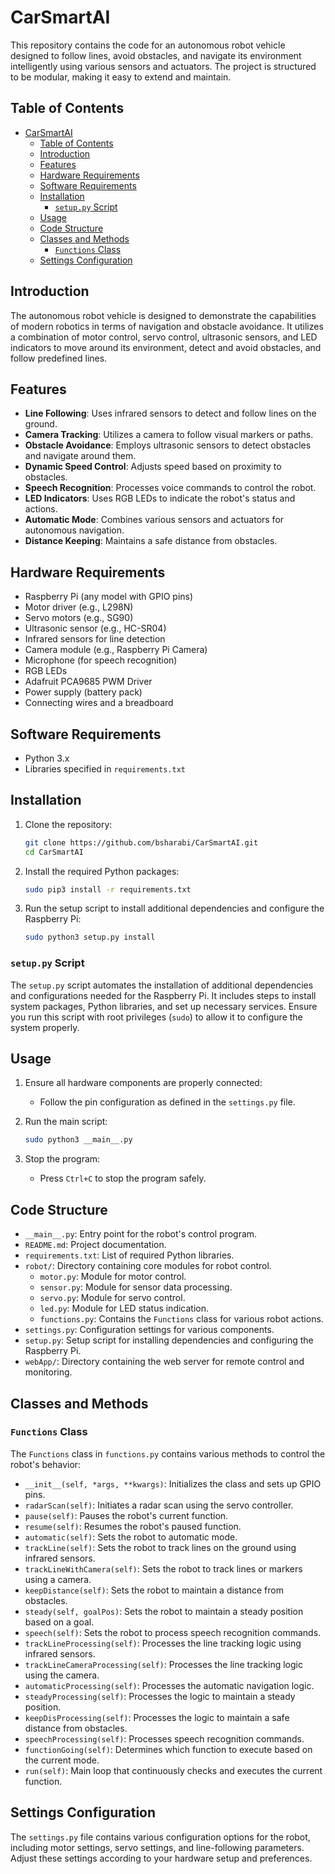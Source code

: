 # CarSmartAI

This repository contains the code for an autonomous robot vehicle designed to follow lines, avoid obstacles, and navigate its environment intelligently using various sensors and actuators. The project is structured to be modular, making it easy to extend and maintain.

## Table of Contents
- [CarSmartAI](#carsmartai)
  - [Table of Contents](#table-of-contents)
  - [Introduction](#introduction)
  - [Features](#features)
  - [Hardware Requirements](#hardware-requirements)
  - [Software Requirements](#software-requirements)
  - [Installation](#installation)
    - [`setup.py` Script](#setuppy-script)
  - [Usage](#usage)
  - [Code Structure](#code-structure)
  - [Classes and Methods](#classes-and-methods)
    - [`Functions` Class](#functions-class)
  - [Settings Configuration](#settings-configuration)

## Introduction
The autonomous robot vehicle is designed to demonstrate the capabilities of modern robotics in terms of navigation and obstacle avoidance. It utilizes a combination of motor control, servo control, ultrasonic sensors, and LED indicators to move around its environment, detect and avoid obstacles, and follow predefined lines.

## Features
- **Line Following**: Uses infrared sensors to detect and follow lines on the ground.
- **Camera Tracking**: Utilizes a camera to follow visual markers or paths.
- **Obstacle Avoidance**: Employs ultrasonic sensors to detect obstacles and navigate around them.
- **Dynamic Speed Control**: Adjusts speed based on proximity to obstacles.
- **Speech Recognition**: Processes voice commands to control the robot.
- **LED Indicators**: Uses RGB LEDs to indicate the robot's status and actions.
- **Automatic Mode**: Combines various sensors and actuators for autonomous navigation.
- **Distance Keeping**: Maintains a safe distance from obstacles.

## Hardware Requirements
- Raspberry Pi (any model with GPIO pins)
- Motor driver (e.g., L298N)
- Servo motors (e.g., SG90)
- Ultrasonic sensor (e.g., HC-SR04)
- Infrared sensors for line detection
- Camera module (e.g., Raspberry Pi Camera)
- Microphone (for speech recognition)
- RGB LEDs
- Adafruit PCA9685 PWM Driver
- Power supply (battery pack)
- Connecting wires and a breadboard

## Software Requirements
- Python 3.x
- Libraries specified in `requirements.txt`

## Installation
1. Clone the repository:
    ```bash
    git clone https://github.com/bsharabi/CarSmartAI.git
    cd CarSmartAI
    ```

2. Install the required Python packages:
    ```bash
    sudo pip3 install -r requirements.txt
    ```

3. Run the setup script to install additional dependencies and configure the Raspberry Pi:
    ```bash
    sudo python3 setup.py install
    ```

### `setup.py` Script
The `setup.py` script automates the installation of additional dependencies and configurations needed for the Raspberry Pi. It includes steps to install system packages, Python libraries, and set up necessary services. Ensure you run this script with root privileges (`sudo`) to allow it to configure the system properly.

## Usage
1. Ensure all hardware components are properly connected:
    - Follow the pin configuration as defined in the `settings.py` file.

2. Run the main script:
    ```bash
    sudo python3 __main__.py
    ```

3. Stop the program:
    - Press `Ctrl+C` to stop the program safely.

## Code Structure
- `__main__.py`: Entry point for the robot's control program.
- `README.md`: Project documentation.
- `requirements.txt`: List of required Python libraries.
- `robot/`: Directory containing core modules for robot control.
  - `motor.py`: Module for motor control.
  - `sensor.py`: Module for sensor data processing.
  - `servo.py`: Module for servo control.
  - `led.py`: Module for LED status indication.
  - `functions.py`: Contains the `Functions` class for various robot actions.
- `settings.py`: Configuration settings for various components.
- `setup.py`: Setup script for installing dependencies and configuring the Raspberry Pi.
- `webApp/`: Directory containing the web server for remote control and monitoring.

## Classes and Methods

### `Functions` Class
The `Functions` class in `functions.py` contains various methods to control the robot's behavior:

- `__init__(self, *args, **kwargs)`: Initializes the class and sets up GPIO pins.
- `radarScan(self)`: Initiates a radar scan using the servo controller.
- `pause(self)`: Pauses the robot's current function.
- `resume(self)`: Resumes the robot's paused function.
- `automatic(self)`: Sets the robot to automatic mode.
- `trackLine(self)`: Sets the robot to track lines on the ground using infrared sensors.
- `trackLineWithCamera(self)`: Sets the robot to track lines or markers using a camera.
- `keepDistance(self)`: Sets the robot to maintain a distance from obstacles.
- `steady(self, goalPos)`: Sets the robot to maintain a steady position based on a goal.
- `speech(self)`: Sets the robot to process speech recognition commands.
- `trackLineProcessing(self)`: Processes the line tracking logic using infrared sensors.
- `trackLineCameraProcessing(self)`: Processes the line tracking logic using the camera.
- `automaticProcessing(self)`: Processes the automatic navigation logic.
- `steadyProcessing(self)`: Processes the logic to maintain a steady position.
- `keepDisProcessing(self)`: Processes the logic to maintain a safe distance from obstacles.
- `speechProcessing(self)`: Processes speech recognition commands.
- `functionGoing(self)`: Determines which function to execute based on the current mode.
- `run(self)`: Main loop that continuously checks and executes the current function.


## Settings Configuration
The `settings.py` file contains various configuration options for the robot, including motor settings, servo settings, and line-following parameters. Adjust these settings according to your hardware setup and preferences.

